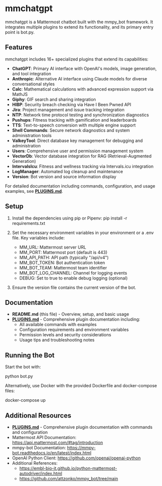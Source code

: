 # mmchatgpt

mmchatgpt is a Mattermost chatbot built with the mmpy_bot framework. It integrates multiple plugins to extend its functionality, and its primary entry point is bot.py.

## Features

mmchatgpt includes 16+ specialized plugins that extend its capabilities:

- **ChatGPT**: Primary AI interface with OpenAI's models, image generation, and tool integration
- **Anthropic**: Alternative AI interface using Claude models for diverse conversational styles
- **Calc**: Mathematical calculations with advanced expression support via MathJS
- **Giphy**: GIF search and sharing integration
- **HIBP**: Security breach checking via Have I Been Pwned API
- **Jira**: Project management and issue tracking integration
- **NTP**: Network time protocol testing and synchronization diagnostics
- **Pushups**: Fitness tracking with gamification and leaderboards
- **TTS**: Text-to-speech conversion with multiple engine support
- **Shell Commands**: Secure network diagnostics and system administration tools
- **ValkeyTool**: Direct database key management for debugging and administration
- **Users**: Comprehensive user and permission management system
- **VectorDb**: Vector database integration for RAG (Retrieval-Augmented Generation)
- **IntervalsIcu**: Fitness and wellness tracking via Intervals.icu integration
- **LogManager**: Automated log cleanup and maintenance
- **Version**: Bot version and source information display

For detailed documentation including commands, configuration, and usage examples, see **[PLUGINS.md](PLUGINS.md)**.

## Setup

1. Install the dependencies using pip or Pipenv:
   pip install -r requirements.txt

2. Set the necessary environment variables in your environment or a .env file. Key variables include:
   - MM_URL: Mattermost server URL
   - MM_PORT: Mattermost port (default is 443)
   - MM_API_PATH: API path (typically "/api/v4")
   - MM_BOT_TOKEN: Bot authentication token
   - MM_BOT_TEAM: Mattermost team identifier
   - MM_BOT_LOG_CHANNEL: Channel for logging events
   - DEBUG: Set to true to enable debug logging (optional)

3. Ensure the version file contains the current version of the bot.

## Documentation

- **README.md** (this file) - Overview, setup, and basic usage
- **[PLUGINS.md](PLUGINS.md)** - Comprehensive plugin documentation including:
  - All available commands with examples
  - Configuration requirements and environment variables
  - Permission levels and security considerations
  - Usage tips and troubleshooting notes

## Running the Bot

Start the bot with:

   python bot.py

Alternatively, use Docker with the provided Dockerfile and docker-compose files:

   docker-compose up

## Additional Resources

- **[PLUGINS.md](PLUGINS.md)** - Comprehensive plugin documentation with commands and configuration
- Mattermost API Documentation: https://api.mattermost.com/#tag/introduction
- mmpy-bot Documentation: https://mmpy-bot.readthedocs.io/en/latest/index.html
- OpenAI Python Client: https://github.com/openai/openai-python
- Additional References:
  - https://embl-bio-it.github.io/python-mattermost-autodriver/index.html
  - https://github.com/attzonko/mmpy_bot/tree/main
